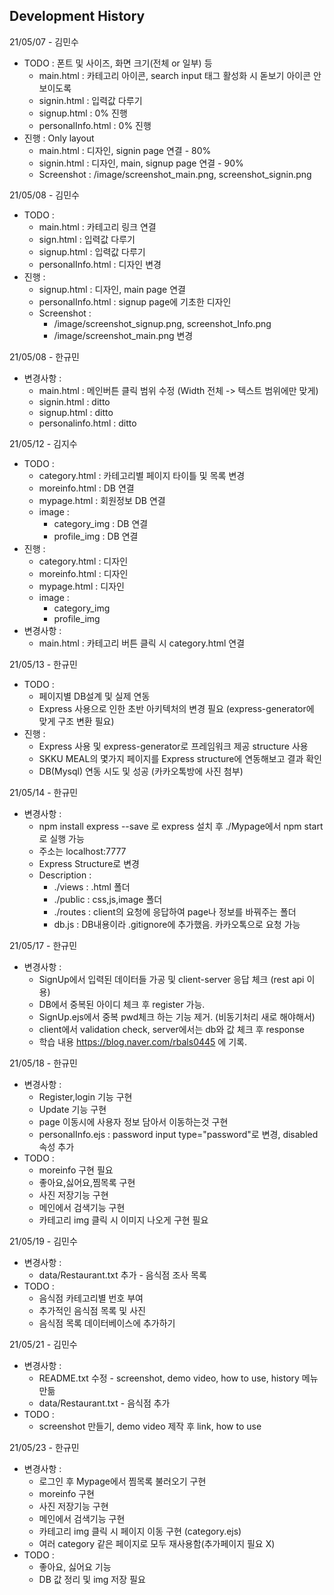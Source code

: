 ## Development History

21/05/07 - 김민수

- TODO : 폰트 및 사이즈, 화면 크기(전체 or 일부) 등
  - main.html : 카테고리 아이콘, search input 태그 활성화 시 돋보기 아이콘 안보이도록
  - signin.html : 입력값 다루기
  - signup.html : 0% 진행
  - personalInfo.html : 0% 진행
- 진행 : Only layout
  - main.html : 디자인, signin page 연결 - 80%
  - signin.html : 디자인, main, signup page 연결 - 90%
  - Screenshot : /image/screenshot_main.png, screenshot_signin.png

21/05/08 - 김민수

- TODO :
  - main.html : 카테고리 링크 연결
  - sign.html : 입력값 다루기
  - signup.html : 입력값 다루기
  - personalInfo.html : 디자인 변경
- 진행 :
  - signup.html : 디자인, main page 연결
  - personalInfo.html : signup page에 기초한 디자인
  - Screenshot :
    - /image/screenshot_signup.png, screenshot_Info.png
    - /image/screenshot_main.png 변경

21/05/08 - 한규민

- 변경사항 :
  - main.html : 메인버튼 클릭 범위 수정 (Width 전체 -> 텍스트 범위에만 맞게)
  - signin.html : ditto
  - signup.html : ditto
  - personalinfo.html : ditto

21/05/12 - 김지수

- TODO :
  - category.html : 카테고리별 페이지 타이틀 및 목록 변경
  - moreinfo.html : DB 연결
  - mypage.html : 회원정보 DB 연결
  - image :
    - category_img : DB 연결
    - profile_img : DB 연결
- 진행 :
  - category.html : 디자인
  - moreinfo.html : 디자인
  - mypage.html : 디자인
  - image :
    - category_img
    - profile_img
- 변경사항 :
  - main.html : 카테고리 버튼 클릭 시 category.html 연결

21/05/13 - 한규민

- TODO :
  - 페이지별 DB설계 및 실제 연동
  - Express 사용으로 인한 초반 아키텍처의 변경 필요 (express-generator에 맞게 구조 변환 필요)
- 진행 :
  - Express 사용 및 express-generator로 프레임워크 제공 structure 사용
  - SKKU MEAL의 몇가지 페이지를 Express structure에 연동해보고 결과 확인
  - DB(Mysql) 연동 시도 및 성공 (카카오톡방에 사진 첨부)

21/05/14 - 한규민

- 변경사항 :
  - npm install express --save 로 express 설치 후 ./Mypage에서 npm start로 실행 가능
  - 주소는 localhost:7777
  - Express Structure로 변경
  - Description :
    - ./views : .html 폴더
    - ./public : css,js,image 폴더
    - ./routes : client의 요청에 응답하여 page나 정보를 바꿔주는 폴더
    - db.js : DB내용이라 .gitignore에 추가했음. 카카오톡으로 요청 가능

21/05/17 - 한규민

- 변경사항 :
  - SignUp에서 입력된 데이터들 가공 및 client-server 응답 체크 (rest api 이용)
  - DB에서 중복된 아이디 체크 후 register 가능.
  - SignUp.ejs에서 중복 pwd체크 하는 기능 제거. (비동기처리 새로 해야해서)
  - client에서 validation check, server에서는 db와 값 체크 후 response
  - 학습 내용 https://blog.naver.com/rbals0445 에 기록.

21/05/18 - 한규민

- 변경사항 :
  - Register,login 기능 구현
  - Update 기능 구현
  - page 이동시에 사용자 정보 담아서 이동하는것 구현
  - personalInfo.ejs : password input type="password"로 변경, disabled 속성 추가
- TODO :
  - moreinfo 구현 필요
  - 좋아요,싫어요,찜목록 구현
  - 사진 저장기능 구현
  - 메인에서 검색기능 구현
  - 카테고리 img 클릭 시 이미지 나오게 구현 필요

21/05/19 - 김민수

- 변경사항 :
  - data/Restaurant.txt 추가 - 음식점 조사 목록
- TODO :
  - 음식점 카테고리별 번호 부여
  - 추가적인 음식점 목록 및 사진
  - 음식점 목록 데이터베이스에 추가하기

21/05/21 - 김민수

- 변경사항 :
  - README.txt 수정 - screenshot, demo video, how to use, history 메뉴 만듦
  - data/Restaurant.txt - 음식점 추가
- TODO :
  - screenshot 만들기, demo video 제작 후 link, how to use

21/05/23 - 한규민

- 변경사항 :
  - 로그인 후 Mypage에서 찜목록 불러오기 구현
  - moreinfo 구현
  - 사진 저장기능 구현
  - 메인에서 검색기능 구현
  - 카테고리 img 클릭 시 페이지 이동 구현 (category.ejs)
  - 여러 category 같은 페이지로 모두 재사용함(추가페이지 필요 X)
- TODO :
  - 좋아요, 싫어요 기능
  - DB 값 정리 및 img 저장 필요
